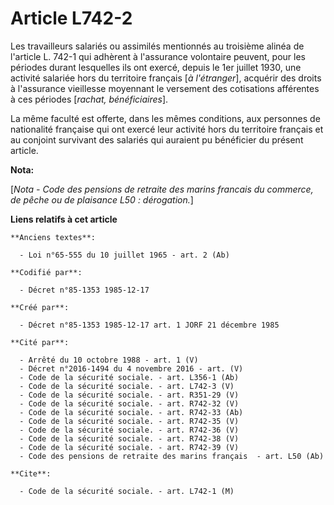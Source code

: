 # Article L742-2

Les travailleurs salariés ou assimilés mentionnés au troisième alinéa de l'article L. 742-1 qui adhèrent à l'assurance
volontaire peuvent, pour les périodes durant lesquelles ils ont exercé, depuis le 1er juillet 1930, une activité salariée
hors du territoire français [*à l'étranger*], acquérir des droits à l'assurance vieillesse moyennant le versement des
cotisations afférentes à ces périodes [*rachat, bénéficiaires*]. 

La même faculté est offerte, dans les mêmes conditions, aux personnes de nationalité française qui ont exercé leur activité
hors du territoire français et au conjoint survivant des salariés qui auraient pu bénéficier du présent article.

**Nota:**

[*Nota - Code des pensions de retraite des marins francais du commerce, de pêche ou de plaisance L50 : dérogation.*]

**Liens relatifs à cet article**

	**Anciens textes**:

	  - Loi n°65-555 du 10 juillet 1965 - art. 2 (Ab)

	**Codifié par**:

	  - Décret n°85-1353 1985-12-17

	**Créé par**:

	  - Décret n°85-1353 1985-12-17 art. 1 JORF 21 décembre 1985

	**Cité par**:

	  - Arrêté du 10 octobre 1988 - art. 1 (V)
	  - Décret n°2016-1494 du 4 novembre 2016 - art. (V)
	  - Code de la sécurité sociale. - art. L356-1 (Ab)
	  - Code de la sécurité sociale. - art. L742-3 (V)
	  - Code de la sécurité sociale. - art. R351-29 (V)
	  - Code de la sécurité sociale. - art. R742-32 (V)
	  - Code de la sécurité sociale. - art. R742-33 (Ab)
	  - Code de la sécurité sociale. - art. R742-35 (V)
	  - Code de la sécurité sociale. - art. R742-36 (V)
	  - Code de la sécurité sociale. - art. R742-38 (V)
	  - Code de la sécurité sociale. - art. R742-39 (V)
	  - Code des pensions de retraite des marins français  - art. L50 (Ab)

	**Cite**:

	  - Code de la sécurité sociale. - art. L742-1 (M)
